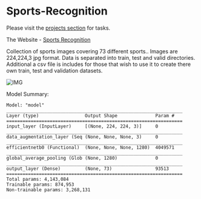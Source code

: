 # Sports-Recognition

Please visit the [projects section](https://github.com/Hrushi11/Sports-Recognition/projects) for tasks.

The Website - [Sports Recognition](https://hrushi11.github.io/Sports-Recognition/)

Collection of sports images covering 73 different sports.. Images are 224,224,3 jpg format. Data is separated into train, test and valid directories. Additional a csv file is includes for those that wish to use it to create there own train, test and validation datasets.

![IMG](https://i.ibb.co/wh7LpYm/download.jpg)

Model Summary: 

```
Model: "model"
_________________________________________________________________
Layer (type)                 Output Shape              Param #   
=================================================================
input_layer (InputLayer)     [(None, 224, 224, 3)]     0         
_________________________________________________________________
data_augmentation_layer (Seq (None, None, None, 3)     0         
_________________________________________________________________
efficientnetb0 (Functional)  (None, None, None, 1280)  4049571   
_________________________________________________________________
global_average_pooling (Glob (None, 1280)              0         
_________________________________________________________________
output_layer (Dense)         (None, 73)                93513     
=================================================================
Total params: 4,143,084
Trainable params: 874,953
Non-trainable params: 3,268,131
```
